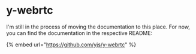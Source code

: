 # y-webrtc

I'm still in the process of moving the documentation to this place. For now, you can find the documentation in the respective README:

{% embed url="https://github.com/yjs/y-webrtc" %}








